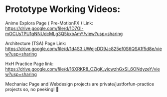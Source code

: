 # Prototype Working Videos: 

Anime Explora Page ( Pre-MotionFX ) Link: https://drive.google.com/file/d/1D7GI-mOCUsTPU1qNNUdcMLg3Q5kxbAmY/view?usp=sharing

Architecture (TSA) Page Link: https://drive.google.com/file/d/1d4S3IUWejcDD9Jc825ef0S6QSA1f5d8e/view?usp=sharing

HxH Practice Page link: https://drive.google.com/file/d/16XRKR8_CZigK_yicwzhGxSI_6ONdyzeY/view?usp=sharing

Mechaniac Page and Webdesign projects are private/justforfun-practice projects so, no peeking! 👀
